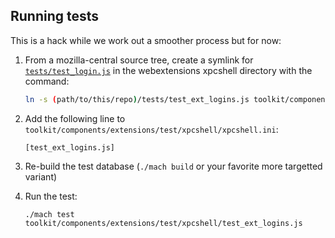 ## Running tests

This is a hack while we work out a smoother process but for now:

1. From a mozilla-central source tree, create a symlink for
   [`tests/test_login.js`](tests/test_login.js) in the webextensions
   xpcshell directory with the command:

   ```sh
   ln -s (path/to/this/repo)/tests/test_ext_logins.js toolkit/components/extensions/test/xpcshell
   ```

2. Add the following line to `toolkit/components/extensions/test/xpcshell/xpcshell.ini`:

   ```
   [test_ext_logins.js]
   ```

3. Re-build the test database
   (`./mach build` or your favorite more targetted variant)

4. Run the test:

   ```
   ./mach test toolkit/components/extensions/test/xpcshell/test_ext_logins.js
   ```
